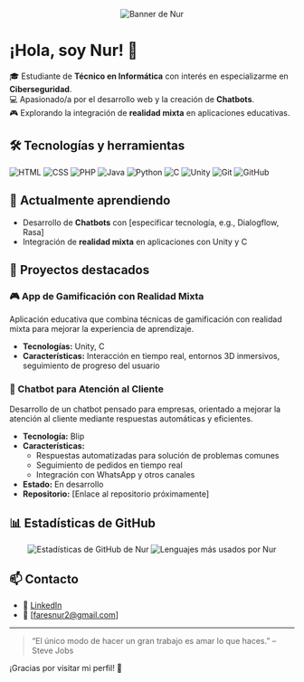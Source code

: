 <!-- Banner personalizado -->
<p align="center">
  <img src="https://your-banner-image-url.com/banner.png" alt="Banner de Nur" />
</p>

# ¡Hola, soy Nur! 👋

🎓 Estudiante de **Técnico en Informática** con interés en especializarme en **Ciberseguridad**.  
💻 Apasionado/a por el desarrollo web y la creación de **Chatbots**.  
🎮 Explorando la integración de **realidad mixta** en aplicaciones educativas.  

## 🛠️ Tecnologías y herramientas

![HTML](https://img.shields.io/badge/-HTML5-E34F26?style=flat&logo=html5&logoColor=white)
![CSS](https://img.shields.io/badge/-CSS3-1572B6?style=flat&logo=css3)
![PHP](https://img.shields.io/badge/-PHP-777BB4?style=flat&logo=php)
![Java](https://img.shields.io/badge/-Java-007396?style=flat&logo=java)
![Python](https://img.shields.io/badge/-Python-3776AB?style=flat&logo=python)
![C](https://img.shields.io/badge/-C-00599C?style=flat&logo=c)
![Unity](https://img.shields.io/badge/-Unity-000000?style=flat&logo=unity)
![Git](https://img.shields.io/badge/-Git-F05032?style=flat&logo=git)
![GitHub](https://img.shields.io/badge/-GitHub-181717?style=flat&logo=github)

## 🌱 Actualmente aprendiendo

- Desarrollo de **Chatbots** con [especificar tecnología, e.g., Dialogflow, Rasa]
- Integración de **realidad mixta** en aplicaciones con Unity y C

## 🚀 Proyectos destacados

### 🎮 App de Gamificación con Realidad Mixta

Aplicación educativa que combina técnicas de gamificación con realidad mixta para mejorar la experiencia de aprendizaje.

- **Tecnologías:** Unity, C
- **Características:** Interacción en tiempo real, entornos 3D inmersivos, seguimiento de progreso del usuario

### 🤖 Chatbot para Atención al Cliente

Desarrollo de un chatbot pensado para empresas, orientado a mejorar la atención al cliente mediante respuestas automáticas y eficientes.

- **Tecnología:** Blip
- **Características:**
  - Respuestas automatizadas para solución de problemas comunes
  - Seguimiento de pedidos en tiempo real
  - Integración con WhatsApp y otros canales
- **Estado:** En desarrollo
- **Repositorio:** [Enlace al repositorio próximamente]

## 📊 Estadísticas de GitHub

<p align="center">
  <img src="https://github-readme-stats.vercel.app/api?username=Nur-fares&show_icons=true&theme=tokyonight" alt="Estadísticas de GitHub de Nur" />
  <img src="https://github-readme-stats.vercel.app/api/top-langs/?username=Nur-fares&layout=compact&theme=tokyonight" alt="Lenguajes más usados por Nur" />
</p>

## 📫 Contacto

- 💼 [LinkedIn](https://www.linkedin.com/in/nur-fares-445705357)
- 📧 [faresnur2@gmail.com]

---

> “El único modo de hacer un gran trabajo es amar lo que haces.” – Steve Jobs

¡Gracias por visitar mi perfil! 🚀

